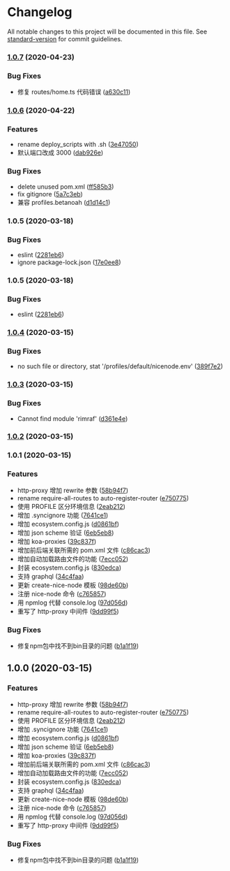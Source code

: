 # Changelog

All notable changes to this project will be documented in this file. See [standard-version](https://github.com/conventional-changelog/standard-version) for commit guidelines.

### [1.0.7](https://github.com/nice-node/create-nice-node/compare/v1.0.6...v1.0.7) (2020-04-23)


### Bug Fixes

* 修复 routes/home.ts 代码错误 ([a630c11](https://github.com/nice-node/create-nice-node/commit/a630c11e689730b4f100188f72f2d5f557c2121e))

### [1.0.6](https://github.com/nice-node/create-nice-node/compare/v1.0.5...v1.0.6) (2020-04-22)


### Features

* rename deploy_scripts with .sh ([3e47050](https://github.com/nice-node/create-nice-node/commit/3e470501879ec4899e521560a7211c1ccd77253d))
* 默认端口改成 3000 ([dab926e](https://github.com/nice-node/create-nice-node/commit/dab926e61a712da2ed591e8d4dd0cb3c3b890f33))


### Bug Fixes

* delete unused pom.xml ([ff585b3](https://github.com/nice-node/create-nice-node/commit/ff585b3061438af68dc31b33233fbe1f7e11ebfd))
* fix gitignore ([5a7c3eb](https://github.com/nice-node/create-nice-node/commit/5a7c3eb050422f845daf76b7af9b1af993a152be))
* 兼容 profiles.betanoah ([d1d14c1](https://github.com/nice-node/create-nice-node/commit/d1d14c1dfc65b32cb0e4a8388f3dc0c8bb15faad))

### 1.0.5 (2020-03-18)


### Bug Fixes

* eslint ([2281eb6](https://github.com/nice-node/create-nice-node/commit/2281eb6f4245903fc6fc1629c7a666eb7141ed86))
* ignore package-lock.json ([17e0ee8](https://github.com/nice-node/create-nice-node/commit/17e0ee8072fa488764cce2f609b2b2d16fbeed76))

### 1.0.5 (2020-03-18)


### Bug Fixes

* eslint ([2281eb6](https://github.com/nice-node/create-nice-node/commit/2281eb6f4245903fc6fc1629c7a666eb7141ed86))

### [1.0.4](https://github.com/zhongzhi107/nice-node/compare/v1.0.3...v1.0.4) (2020-03-15)


### Bug Fixes

* no such file or directory, stat '/profiles/default/nicenode.env' ([389f7e2](https://github.com/zhongzhi107/nice-node/commit/389f7e2da78fff0d0f5e7f24d913f86423e198f4))

### [1.0.3](https://github.com/zhongzhi107/nice-node/compare/v1.0.2...v1.0.3) (2020-03-15)


### Bug Fixes

* Cannot find module 'rimraf' ([d361e4e](https://github.com/zhongzhi107/nice-node/commit/d361e4eea55cb840556a8139195857edd33af497))

### [1.0.2](https://github.com/zhongzhi107/nice-node/compare/v1.0.1...v1.0.2) (2020-03-15)

### 1.0.1 (2020-03-15)


### Features

* http-proxy 增加 rewrite 参数 ([58b94f7](https://github.com/zhongzhi107/nice-node/commit/58b94f7ef4a640f633672405cb9767ca3ce746fd))
* rename require-all-routes to auto-register-router ([e750775](https://github.com/zhongzhi107/nice-node/commit/e750775f26f56290c83db6902ab470ffa40550ae))
* 使用 PROFILE 区分环境信息 ([2eab212](https://github.com/zhongzhi107/nice-node/commit/2eab212a0d942e6ea3455a3f362751b320d11642))
* 增加 .syncignore 功能 ([7641ce1](https://github.com/zhongzhi107/nice-node/commit/7641ce19877437959a75bcb822136844c9c3125c))
* 增加 ecosystem.config.js ([d0861bf](https://github.com/zhongzhi107/nice-node/commit/d0861bfc7708eda6898c95ee1916722c4c5ae5fa))
* 增加 json scheme 验证 ([6eb5eb8](https://github.com/zhongzhi107/nice-node/commit/6eb5eb8cde2f4f3788b046f2b7cc736cac890d85))
* 增加 koa-proxies ([39c837f](https://github.com/zhongzhi107/nice-node/commit/39c837f890e5a12bca7d4cd64e767b20e3fff2d8))
* 增加前后端关联所需的 pom.xml 文件 ([c86cac3](https://github.com/zhongzhi107/nice-node/commit/c86cac3f570aa1882b2f9c156afb9a7863abe676))
* 增加自动加载路由文件的功能 ([7ecc052](https://github.com/zhongzhi107/nice-node/commit/7ecc052a03595e596b79e342bc96e0bbee81c0a2))
* 封装 ecosystem.config.js ([830edca](https://github.com/zhongzhi107/nice-node/commit/830edca309d59cad808c670b0ac0fd57dc0f4dfb))
* 支持 graphql ([34c4faa](https://github.com/zhongzhi107/nice-node/commit/34c4faa243e6d65365114ca91005c1b0e77222a4))
* 更新 create-nice-node 模板 ([98de60b](https://github.com/zhongzhi107/nice-node/commit/98de60b681a395ce155dfbe397a93e81eb07b2a6))
* 注册 nice-node 命令 ([c765857](https://github.com/zhongzhi107/nice-node/commit/c76585793fbf9a595c9a8bc857ede6dd62144aef))
* 用 npmlog 代替 console.log ([97d056d](https://github.com/zhongzhi107/nice-node/commit/97d056d37ab1cfbbbe0d31376693538c2b2219b2))
* 重写了 http-proxy 中间件 ([9dd99f5](https://github.com/zhongzhi107/nice-node/commit/9dd99f5148b25ee622c1e0938583e343c50eedfc))


### Bug Fixes

* 修复npm包中找不到bin目录的问题 ([b1a1f19](https://github.com/zhongzhi107/nice-node/commit/b1a1f19c61f4d60cd0ec1df0250e8f99f1fca778))

## 1.0.0 (2020-03-15)


### Features

* http-proxy 增加 rewrite 参数 ([58b94f7](https://github.com/zhongzhi107/nice-node/commit/58b94f7ef4a640f633672405cb9767ca3ce746fd))
* rename require-all-routes to auto-register-router ([e750775](https://github.com/zhongzhi107/nice-node/commit/e750775f26f56290c83db6902ab470ffa40550ae))
* 使用 PROFILE 区分环境信息 ([2eab212](https://github.com/zhongzhi107/nice-node/commit/2eab212a0d942e6ea3455a3f362751b320d11642))
* 增加 .syncignore 功能 ([7641ce1](https://github.com/zhongzhi107/nice-node/commit/7641ce19877437959a75bcb822136844c9c3125c))
* 增加 ecosystem.config.js ([d0861bf](https://github.com/zhongzhi107/nice-node/commit/d0861bfc7708eda6898c95ee1916722c4c5ae5fa))
* 增加 json scheme 验证 ([6eb5eb8](https://github.com/zhongzhi107/nice-node/commit/6eb5eb8cde2f4f3788b046f2b7cc736cac890d85))
* 增加 koa-proxies ([39c837f](https://github.com/zhongzhi107/nice-node/commit/39c837f890e5a12bca7d4cd64e767b20e3fff2d8))
* 增加前后端关联所需的 pom.xml 文件 ([c86cac3](https://github.com/zhongzhi107/nice-node/commit/c86cac3f570aa1882b2f9c156afb9a7863abe676))
* 增加自动加载路由文件的功能 ([7ecc052](https://github.com/zhongzhi107/nice-node/commit/7ecc052a03595e596b79e342bc96e0bbee81c0a2))
* 封装 ecosystem.config.js ([830edca](https://github.com/zhongzhi107/nice-node/commit/830edca309d59cad808c670b0ac0fd57dc0f4dfb))
* 支持 graphql ([34c4faa](https://github.com/zhongzhi107/nice-node/commit/34c4faa243e6d65365114ca91005c1b0e77222a4))
* 更新 create-nice-node 模板 ([98de60b](https://github.com/zhongzhi107/nice-node/commit/98de60b681a395ce155dfbe397a93e81eb07b2a6))
* 注册 nice-node 命令 ([c765857](https://github.com/zhongzhi107/nice-node/commit/c76585793fbf9a595c9a8bc857ede6dd62144aef))
* 用 npmlog 代替 console.log ([97d056d](https://github.com/zhongzhi107/nice-node/commit/97d056d37ab1cfbbbe0d31376693538c2b2219b2))
* 重写了 http-proxy 中间件 ([9dd99f5](https://github.com/zhongzhi107/nice-node/commit/9dd99f5148b25ee622c1e0938583e343c50eedfc))


### Bug Fixes

* 修复npm包中找不到bin目录的问题 ([b1a1f19](https://github.com/zhongzhi107/nice-node/commit/b1a1f19c61f4d60cd0ec1df0250e8f99f1fca778))
